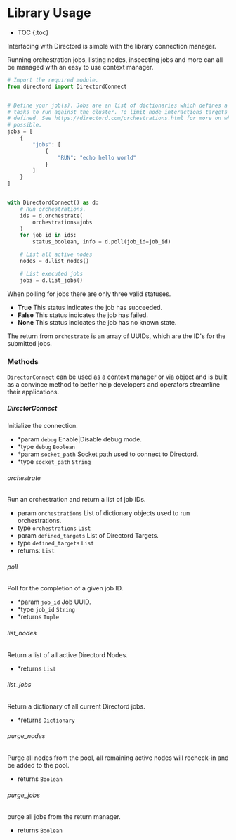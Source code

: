 
# Library Usage

* TOC
{:toc}

Interfacing with Directord is simple with the library connection manager.

Running orchestration jobs, listing nodes, inspecting jobs and more can all be
managed with an easy to use context manager.

``` python
# Import the required module.
from directord import DirectordConnect


# Define your job(s). Jobs are an list of dictionaries which defines a set of
# tasks to run against the cluster. To limit node interactions targets can be
# defined. See https://directord.com/orchestrations.html for more on what's
# possible.
jobs = [
    {
        "jobs": [
            {
                "RUN": "echo hello world"
            }
        ]
    }
]


with DirectordConnect() as d:
    # Run orchestrations.
    ids = d.orchestrate(
        orchestrations=jobs
    )
    for job_id in ids:
        status_boolean, info = d.poll(job_id=job_id)

    # List all active nodes
    nodes = d.list_nodes()

    # List executed jobs
    jobs = d.list_jobs()
```

When polling for jobs there are only three valid statuses.

* **True** This status indicates the job has succeeded.
* **False** This status indicates the job has failed.
* **None** This status indicates the job has no known state.

The return from `orchestrate` is an array of UUIDs, which are the ID's for the
submitted jobs.

### Methods

`DirectorConnect` can be used as a context manager or via object and is built as
a convince method to better help developers and operators streamline their
applications.

##### DirectorConnect

Initialize the connection.

* *param `debug` Enable|Disable debug mode.
* *type `debug` `Boolean`
* *param `socket_path` Socket path used to connect to Directord.
* *type `socket_path` `String`

###### orchestrate

Run an orchestration and return a list of job IDs.

* param `orchestrations` List of dictionary objects used to run orchestrations.
* type `orchestrations` `List`
* param `defined_targets` List of Directord Targets.
* type `defined_targets` `List`
* returns: `List`

###### poll

Poll for the completion of a given job ID.

* *param `job_id` Job UUID.
* *type `job_id` `String`
* *returns `Tuple`

###### list_nodes

Return a list of all active Directord Nodes.

* *returns `List`

###### list_jobs

Return a dictionary of all current Directord jobs.

* *returns `Dictionary`

###### purge_nodes

Purge all nodes from the pool, all remaining active nodes will
recheck-in and be added to the pool.

* returns `Boolean`

###### purge_jobs

purge all jobs from the return manager.

* returns `Boolean`
